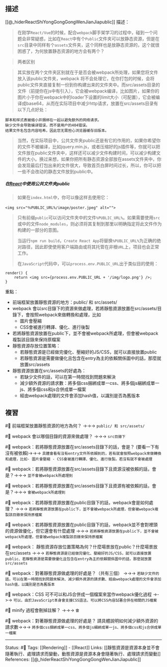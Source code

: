 ## 描述
[[@_hiderReactShiYongGongGongWenJianJiapublic]] 描述：
> 在刚学`React/Vue`的时候，配合`webpack`脚手架学习的过程中，碰到一个问题会非常疑惑，比如在`React`中有个`Public`文件夹可以放静态资源，但是在`src`目录中同样有个`assets`文件夹，这个同样也是放静态资源的，这个就很困惑了，为何放置静态资源的地方会有两个？


> 两者区别

> 其实放在两个文件夹区别就在于是否会被webpack所处理，如果您将文件放入该public文件夹，webpack 将不会处理它，在你打包的时候，会将public文件夹直接复制一份到你构建出来的文件夹中。而src/assets目录的文件（前提你在js中有引入），它会被webpack编译，比如图片，如果你的图片小于你在webpack中的loader下设置的limit大小（可配置），它会被编译成base64，从而在实际项目中减少http请求，放置在src/assets目录有以下几点好处：

    脚本和样式表被缩小并捆绑在一起以避免额外的网络请求。
    缺少文件会导致编译错误，而不是用户的404错误。
    结果文件名包含内容哈希，因此您无需担心浏览器缓存旧版本。

> 当然，在实际项目中，公共文件夹public还是有它的作用的，如果你希望你的文件不被编译，比如jquery.min.js，或者压缩好的js插件等，你就可以把文件放在public文件夹中，这样还可以减少文件构建时间，可以减少构建文件的大小。换过来想，如果你把所有静态资源全部放在assets文件夹中，你会发现最后打包出来的文件很大，导致首页白屏时间过长，所以，你可以把一些不会改动的静态文件放到public中。


##### 在[React](https://so.csdn.net/so/search?q=React&spm=1001.2101.3001.7020)中使用公共文件夹public

> 如果在`index.html`中，你可以像这样去使用它：

```
<img src="％PUBLIC_URL%/image/poster.jpeg" alt="">
```


> 只有前缀`public`可以访问文件夹中的文件`%PUBLIC_URL%`。如果需要使用`src`或中的文件`node_modules`，则必须将其复制到那里以明确指定将此文件作为构建的一部分的意图。  
>
> 当运行`npm run build`，`Create React App`将替换`%PUBLIC_URL%`为正确的绝对路径，因此即使使用客户端路由或将其托管在非根`URL`上，项目也会正常工作。  
> 
> 在`JavaScript`代码中，可以`process.env.PUBLIC_URL`出于类似目的使用：

```
render() {
	return <img src={process.env.PUBLIC_URL + '/img/logo.png'} />;
}
```


重點：
- 前端框架放置靜態資源的地方：public/ 和 src/assets/
- webpack 會以src目錄下的資源來做處理，若將靜態資源放置在src/assets/目錄下，會按照webpack來做轉換和處理，比如
	- 圖片會壓縮
	- CSS會被進行轉譯、優化、進行後製
- 若將靜態資源放置在public下，並不會被webpack所處理，但會被webpack複製該目錄來保持原檔案
- 靜態資源存放位置策略：
	- 若靜態資源是已經做完優化、壓縮好的JS/CSS，就可以直接放置public
	- 若靜態資源是需要做優化且包含在entry為主的依賴關係圖中的話，那麼就放置src/assets
 - 靜態資源放置在src/assets的好處為：
	 - 若缺少文件的話，可以在第一時間找到問題來解決
	 - 減少額外資源的請求數：將多個css捆綁成單一css、將多個js綑綁成單一js、將多個css和js合併成單一檔案
	 - 經由webpack處理的文件會添加hash值，以識別是否為舊版本

## 複習

#🧠 前端框架放置靜態資源的地方為何？ ->->-> `public/ 和 src/assets/`
<!--SR:!2022-08-19,8,250-->

#🧠 webpack 會以哪個目錄的資源來做處理？ ->->-> `src目錄下`
<!--SR:!2022-08-21,10,250-->

#🧠 webpack：若將靜態資源放置在src/assets目錄下的話，會是？ (要看一下有沒有被依賴)->->-> `具體會看有沒有entry文件所依賴到的，若有就會按照webpack來做轉換和處理，比如- 圖片會壓縮 - CSS會被進行轉譯、優化、進行後製。若沒有就不會被處理`
<!--SR:!2022-08-15,3,250-->


#🧠 webpack：若將靜態資源放置在src/assets目錄下且資源沒被依賴的話，會是？->->-> `並不會被webpack所處理到`
<!--SR:!2022-08-15,3,250-->


#🧠 webpack：若將靜態資源放置在src/assets目錄下且資源有被依賴的話，會是？->->-> `會被webpack所處理到`
<!--SR:!2022-08-15,3,250-->



#🧠 webpack：若將靜態資源放置在public目錄下的話，webpack會是如何處理？ ->->-> `若將靜態資源放置在public下，並不會被webpack所處理，但會被webpack複製該目錄來保持原檔案`
<!--SR:!2022-08-15,3,250-->

#🧠 webpack：若將靜態資源放置在public目錄下的話，webpack並不會對裡頭的資源做優化，但它還會有什麼處理 ->->-> `若將靜態資源放置在public下，並不會被webpack所處理，但會被webpack複製該目錄來保持原檔案`
<!--SR:!2022-08-15,3,250-->


#🧠 webpack： 靜態資源存放位置策略為何？什麼場景放在public？什麼場景放在src/assets ->->-> `若靜態資源是已經做完優化、壓縮好的JS/CSS，就可以直接放置public、若靜態資源是需要做優化且包含在entry為主的依賴關係圖中的話，那麼就放置src/assets`
<!--SR:!2022-08-21,10,250-->


#🧠 webpack：對著靜態資源做處理的好處是？（共有三個） ->->-> `若缺少文件的話，可以在第一時間找到問題來解決、減少額外資源的請求數、經由webpack處理的文件會添加hash值，以識別是否為舊版本`
<!--SR:!2022-08-21,10,250-->

#🧠 webpack：CSS 可不可以和JS合併成一個檔案來當作webpack優化過程 ->->-> `可以，由於JavaScript本身會支援CSS語法，可以將CSS內容試著合併在相關的JS檔案`
<!--SR:!2022-08-22,10,250-->

#🧠 minify 過程會刪掉註解？ ->->-> `會`
<!--SR:!2022-08-20,8,250-->

#🧠 webpack：對著靜態資源做處理的好處是？ 請具體說明如何減少額外資源的請求數->->-> `將多個css捆綁成單一css、將多個js綑綁成單一js、將多個css和js合併成單一檔案`
<!--SR:!2022-08-21,10,250-->

---
Status: #🌱 
Tags:
[[Rendering]] - [[React]]
Links:
[[靜態資源是資源本身並不會隨著執行、處理請求而變動，動態資源是資源本身會隨著執行、處理請求而變動]]
References:
[[@_hiderReactShiYongGongGongWenJianJiapublic]]